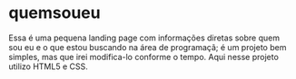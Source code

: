 # quemsoueu

Essa é uma pequena landing page com informações diretas sobre quem sou eu e o que estou buscando na área de programaçã; é um projeto bem simples, mas que irei modifica-lo conforme o tempo.
Aqui nesse projeto utilizo HTML5 e CSS.
